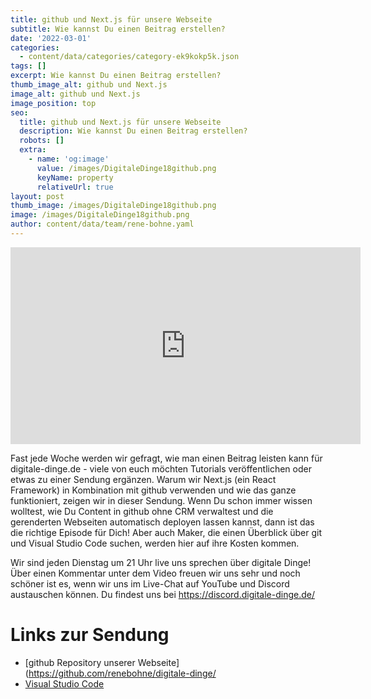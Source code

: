 ```yaml
---
title: github und Next.js für unsere Webseite
subtitle: Wie kannst Du einen Beitrag erstellen?
date: '2022-03-01'
categories:
  - content/data/categories/category-ek9kokp5k.json
tags: []
excerpt: Wie kannst Du einen Beitrag erstellen?
thumb_image_alt: github und Next.js
image_alt: github und Next.js
image_position: top
seo:
  title: github und Next.js für unsere Webseite
  description: Wie kannst Du einen Beitrag erstellen?
  robots: []
  extra:
    - name: 'og:image'
      value: /images/DigitaleDinge18github.png
      keyName: property
      relativeUrl: true
layout: post
thumb_image: /images/DigitaleDinge18github.png
image: /images/DigitaleDinge18github.png
author: content/data/team/rene-bohne.yaml
---
```

<iframe width="560" height="315"
src="https://www.youtube.com/embed/acm76Q-lPtk?modestbranding=1"
frameborder="0" allow="accelerometer; autoplay; encrypted-media;
gyroscope; picture-in-picture" allowfullscreen>\\\</iframe>

Fast jede Woche werden wir gefragt, wie man einen Beitrag leisten kann für digitale-dinge.de - viele von euch möchten Tutorials veröffentlichen oder etwas zu einer Sendung ergänzen. Warum wir Next.js (ein React Framework) in Kombination mit github verwenden und wie das ganze funktioniert, zeigen wir in dieser Sendung. Wenn Du schon immer wissen wolltest, wie Du Content in github ohne CRM verwaltest und die gerenderten Webseiten automatisch deployen lassen kannst, dann ist das die richtige Episode für Dich! Aber auch Maker, die einen Überblick über git und Visual Studio Code suchen, werden hier auf ihre Kosten kommen.

Wir sind jeden Dienstag um 21 Uhr live uns sprechen über digitale Dinge! Über einen Kommentar unter dem Video freuen wir uns sehr und noch schöner ist es, wenn wir uns im Live-Chat auf YouTube und Discord austauschen können. Du findest uns bei https://discord.digitale-dinge.de/

# Links zur Sendung

* [github Repository unserer Webseite](https://github.com/renebohne/digitale-dinge/
* [Visual Studio Code](https://code.visualstudio.com/)

